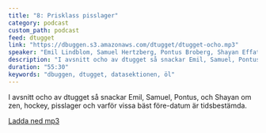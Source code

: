 ```yaml
---
title: "8: Prisklass pisslager"
category: podcast
custom_path: podcast
feed: dtugget
link: "https://dbuggen.s3.amazonaws.com/dtugget/dtugget-ocho.mp3"
speaker: "Emil Lindblom, Samuel Hertzberg, Pontus Broberg, Shayan Effati"
description: "I avsnitt ocho av dtugget så snackar Emil, Samuel, Pontus, och Shayan om zen, hockey, pisslager och varför vissa bäst före-datum är tidsbestämda."
duration: "55:30"
keywords: "dbuggen, dtugget, datasektionen, öl"
---
```

<script src="/audiojs/audio.min.js"></script>
<script>
  audiojs.events.ready(function() {
    var as = audiojs.createAll();
  });
</script>

I avsnitt ocho av dtugget så snackar Emil, Samuel, Pontus, och Shayan om zen, hockey, pisslager och varför vissa bäst före-datum är tidsbestämda.

<audio src="{{ page.link }}" preload="auto"></audio>

<p class="center">
  <a class="center" href="{{ page.link }}">Ladda ned mp3</a>
</p>
